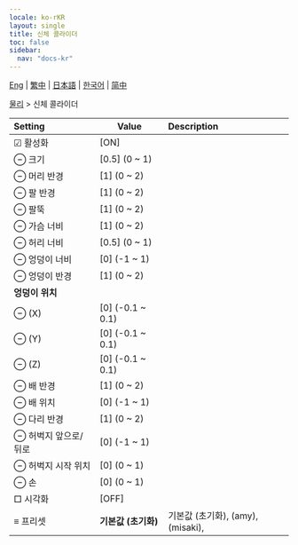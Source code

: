 ```yaml
---
locale: ko-rKR
layout: single
title: 신체 콜라이더
toc: false
sidebar:
  nav: "docs-kr"
---
```

[Eng](/dancexr/menu/2025.4/actor/body_colliders) | [繁中](/tw/dancexr/menu/2025.4/actor/body_colliders) | [日本語](/jp/dancexr/menu/2025.4/actor/body_colliders) | [한국어](/kr/dancexr/menu/2025.4/actor/body_colliders) | [简中](/zh/dancexr/menu/2025.4/actor/body_colliders)

[물리](../menu#물리) > 신체 콜라이더



| Setting | Value | Description |
| :--- | --- | :--- |
|  ☑ 활성화| [ON] | 
|  ⊖ 크기| [0.5] (0 ~ 1) | 
|  ⊖ 머리 반경| [1] (0 ~ 2) | 
|  ⊖ 팔 반경| [1] (0 ~ 2) | 
|  ⊖ 팔뚝| [1] (0 ~ 2) | 
|  ⊖ 가슴 너비| [1] (0 ~ 2) | 
|  ⊖ 허리 너비| [0.5] (0 ~ 1) | 
|  ⊖ 엉덩이 너비| [0] (-1 ~ 1) | 
|  ⊖ 엉덩이 반경| [1] (0 ~ 2) | 
|  <b>엉덩이 위치</b>|| 
|  ⊖ (X)| [0] (-0.1 ~ 0.1) | 
|  ⊖ (Y)| [0] (-0.1 ~ 0.1) | 
|  ⊖ (Z)| [0] (-0.1 ~ 0.1) | 
|  ⊖ 배 반경| [1] (0 ~ 2) | 
|  ⊖ 배 위치| [0] (-1 ~ 1) | 
|  ⊖ 다리 반경| [1] (0 ~ 2) | 
|  ⊖ 허벅지 앞으로/뒤로| [0] (-1 ~ 1) | 
|  ⊖ 허벅지 시작 위치| [0] (0 ~ 1) | 
|  ⊖ 손| [0] (0 ~ 1) | 
|  □ 시각화| [OFF] | 
|  ≡ 프리셋| **기본값 (초기화)** | 기본값 (초기화), (amy), (misaki),  |
